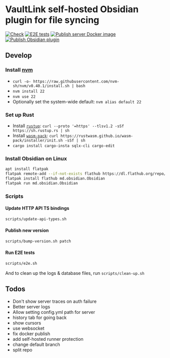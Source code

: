 # VaultLink self-hosted Obsidian plugin for file syncing

[![Check](https://github.com/schmelczer/vault-link/actions/workflows/check.yml/badge.svg)](https://github.com/schmelczer/vault-link/actions/workflows/check.yml)
[![E2E tests](https://github.com/schmelczer/vault-link/actions/workflows/e2e.yml/badge.svg)](https://github.com/schmelczer/vault-link/actions/workflows/e2e.yml)
[![Publish server Docker image](https://github.com/schmelczer/vault-link/actions/workflows/publish-docker.yml/badge.svg)](https://github.com/schmelczer/vault-link/actions/workflows/publish-docker.yml)
[![Publish Obsidian plugin](https://github.com/schmelczer/vault-link/actions/workflows/publish-plugin.yml/badge.svg)](https://github.com/schmelczer/vault-link/actions/workflows/publish-plugin.yml)


## Develop

### Install [nvm](https://github.com/nvm-sh/nvm)

- `curl -o- https://raw.githubusercontent.com/nvm-sh/nvm/v0.40.1/install.sh | bash`
- `nvm install 22`
- `nvm use 22`
- Optionally set the system-wide default: `nvm alias default 22`


### Set up Rust

- Install [`rustup`](https://rustup.rs): `curl --proto '=https' --tlsv1.2 -sSf https://sh.rustup.rs | sh`
- Install [`wasm-pack`](https://rustwasm.github.io/wasm-pack/installer): `curl https://rustwasm.github.io/wasm-pack/installer/init.sh -sSf | sh`
- `cargo install cargo-insta sqlx-cli cargo-edit`

### Install Obsidian on Linux

```sh
apt install flatpak
flatpak remote-add --if-not-exists flathub https://dl.flathub.org/repo/flathub.flatpakrepo
flatpak install flathub md.obsidian.Obsidian
flatpak run md.obsidian.Obsidian
```

### Scripts

#### Update HTTP API TS bindings

```sh 
scripts/update-api-types.sh
```

#### Publish new version 

```sh
scripts/bump-version.sh patch
```


#### Run E2E tests

```sh 
scripts/e2e.sh
```

And to clean up the logs & database files, run `scripts/clean-up.sh`

## Todos

- Don't show server traces on auth failure
- Better server logs
- Allow setting config.yml path for server
- history tab for going back
- show cursors
- use websocket
- fix docker publish
- add self-hosted runner protection
- change default branch
- split repo
